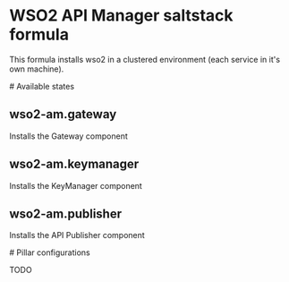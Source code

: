 # WSO2 API Manager saltstack formula

This formula installs wso2 in a clustered environment (each service in it's own
machine).

# Available states

## wso2-am.gateway

Installs the Gateway component

## wso2-am.keymanager

Installs the KeyManager component

## wso2-am.publisher

Installs the API Publisher component

# Pillar configurations

TODO
